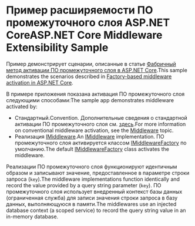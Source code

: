 # <a name="aspnet-core-middleware-extensibility-sample"></a><span data-ttu-id="712d7-101">Пример расширяемости ПО промежуточного слоя ASP.NET Core</span><span class="sxs-lookup"><span data-stu-id="712d7-101">ASP.NET Core Middleware Extensibility Sample</span></span>

<span data-ttu-id="712d7-102">Пример демонстрирует сценарии, описанные в статье [Фабричный метод активации ПО промежуточного слоя в ASP.NET Core](https://docs.microsoft.com/aspnet/core/fundamentals/middleware/middleware-extensibility).</span><span class="sxs-lookup"><span data-stu-id="712d7-102">This sample demonstrates the scenarios described in [Factory-based middleware activation in ASP.NET Core](https://docs.microsoft.com/aspnet/core/fundamentals/middleware/middleware-extensibility).</span></span>

<span data-ttu-id="712d7-103">В примере приложения показана активация ПО промежуточного слоя следующими способами:</span><span class="sxs-lookup"><span data-stu-id="712d7-103">The sample app demonstrates middleware activated by:</span></span>

* <span data-ttu-id="712d7-104">Стандартный.</span><span class="sxs-lookup"><span data-stu-id="712d7-104">Convention.</span></span> <span data-ttu-id="712d7-105">Дополнительные сведения о стандартной активации ПО промежуточного слоя см. [здесь](https://docs.microsoft.com/aspnet/core/fundamentals/middleware/).</span><span class="sxs-lookup"><span data-stu-id="712d7-105">For more information on conventional middleware activation, see the [Middleware](https://docs.microsoft.com/aspnet/core/fundamentals/middleware/) topic.</span></span>
* <span data-ttu-id="712d7-106">Реализация [IMiddleware](https://docs.microsoft.com/dotnet/api/microsoft.aspnetcore.http.imiddleware).</span><span class="sxs-lookup"><span data-stu-id="712d7-106">An [IMiddleware](https://docs.microsoft.com/dotnet/api/microsoft.aspnetcore.http.imiddleware) implementation.</span></span> <span data-ttu-id="712d7-107">ПО промежуточного слоя активируется классом [IMiddlewareFactory](https://docs.microsoft.com/dotnet/api/microsoft.aspnetcore.http.imiddlewarefactory) по умолчанию.</span><span class="sxs-lookup"><span data-stu-id="712d7-107">The default [IMiddlewareFactory](https://docs.microsoft.com/dotnet/api/microsoft.aspnetcore.http.imiddlewarefactory) class activates the middleware.</span></span>

<span data-ttu-id="712d7-108">Реализации ПО промежуточного слоя функционируют идентичным образом и записывают значение, предоставленное в параметре строки запроса (`key`).</span><span class="sxs-lookup"><span data-stu-id="712d7-108">The middleware implementations function identically and record the value provided by a query string parameter (`key`).</span></span> <span data-ttu-id="712d7-109">ПО промежуточного слоя использует внедренный контекст базы данных (ограниченная служба) для записи значения строки запроса в базу данных, выполняющуюся в памяти.</span><span class="sxs-lookup"><span data-stu-id="712d7-109">The middlewares use an injected database context (a scoped service) to record the query string value in an in-memory database.</span></span>
